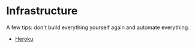 # Infrastructure

A few tips: don't build everything yourself again and automate everything.

- [Heroku](https://www.heroku.com/)
